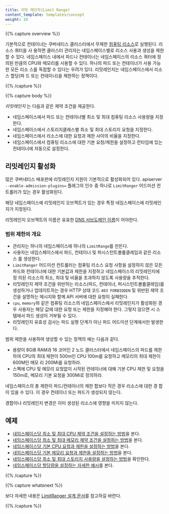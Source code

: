 ```yaml
---
title: 리밋 레인지(Limit Range)
content_template: templates/concept
weight: 10
---
```


{{% capture overview %}}

기본적으로 컨테이너는 쿠버네티스 클러스터에서 무제한
[컴퓨팅 리소스](/docs/user-guide/compute-resources)로 실행된다. 리소스 쿼터을 사
용하면 클러스터 관리자는 네임스페이스별로 리소스 사용과 생성을 제한할 수 있다.
네임스페이스 내에서 파드나 컨테이너는 네임스페이스의 리소스 쿼터에 정의된 만큼의
CPU와 메모리를 사용할 수 있다. 하나의 파드 또는 컨테이너가 사용 가능한 모든 리소
스를 독점할 수 있다는 우려가 있다. 리밋레인지는 네임스페이스에서 리소스 할당(파
드 또는 컨테이너)을 제한하는 정책이다.

{{% /capture %}}

{{% capture body %}}

_리밋레인지_ 는 다음과 같은 제약 조건을 제공한다.

- 네임스페이스에서 파드 또는 컨테이너별 최소 및 최대 컴퓨팅 리소스 사용량을 지정
  한다.
- 네임스페이스에서 스토리지클래스별 최소 및 최대 스토리지 요청을 지정한다.
- 네임스페이스에서 리소스에 대한 요청과 제한 사이의 비율을 지정한다.
- 네임스페이스에서 컴퓨팅 리소스에 대한 기본 요청/제한을 설정하고 런타임에 있는
  컨테이너에 자동으로 설정한다.

## 리밋레인지 활성화

많은 쿠버네티스 배포판에 리밋레인지 지원이 기본적으로 활성화되어 있다. apiserver
`--enable-admission-plugins=` 플래그의 인수 중 하나로 `LimitRanger` 어드미션 컨
트롤러가 있는 경우 활성화된다.

해당 네임스페이스에 리밋레인지 오브젝트가 있는 경우 특정 네임스페이스에 리밋레인
지가 지정된다.

리밋레인지 오브젝트의 이름은 유효한
[DNS 서브도메인 이름](/ko/docs/concepts/overview/working-with-objects/names/#dns-서브도메인-이름)이
어야한다.

### 범위 제한의 개요

- 관리자는 하나의 네임스페이스에 하나의 `LimitRange`를 만든다.
- 사용자는 네임스페이스에서 파드, 컨테이너 및 퍼시스턴트볼륨클레임과 같은 리소스
  를 생성한다.
- `LimitRanger` 어드미션 컨트롤러는 컴퓨팅 리소스 요청 사항을 설정하지 않은 모든
  파드와 컨테이너에 대한 기본값과 제한을 지정하고 네임스페이스의 리밋레인지에 정
  의된 리소스의 최소, 최대 및 비율을 초과하지 않도록 사용량을 추적한다.
- 리밋레인지 제약 조건을 위반하는 리소스(파드, 컨테이너, 퍼시스턴트볼륨클레임)를
  생성하거나 업데이트하는 경우 HTTP 상태 코드 `403 FORBIDDEN` 및 위반된 제약 조
  건을 설명하는 메시지와 함께 API 서버에 대한 요청이 실패한다.
- `cpu`, `memory`와 같은 컴퓨팅 리소스의 네임스페이스에서 리밋레인지가 활성화된
  경우 사용자는 해당 값에 대한 요청 또는 제한을 지정해야 한다. 그렇지 않으면 시
  스템에서 파드 생성이 거부될 수 있다.
- 리밋레인지 유효성 검사는 파드 실행 단계가 아닌 파드 어드미션 단계에서만 발생한
  다.

범위 제한을 사용하여 생성할 수 있는 정책의 예는 다음과 같다.

- 용량이 8GiB RAM과 16 코어인 2 노드 클러스터에서 네임스페이스의 파드를 제한하여
  CPU의 최대 제한이 500m인 CPU 100m를 요청하고 메모리의 최대 제한이 600M인 메모
  리 200Mi를 요청하라.
- 스펙에 CPU 및 메모리 요청없이 시작된 컨테이너에 대해 기본 CPU 제한 및 요청을
  150m로, 메모리 기본 요청을 300Mi로 정의하라.

네임스페이스의 총 제한이 파드/컨테이너의 제한 합보다 작은 경우 리소스에 대한 경
합이 있을 수 있다. 이 경우 컨테이너 또는 파드가 생성되지 않는다.

경합이나 리밋레인지 변경은 이미 생성된 리소스에 영향을 미치지 않는다.

## 예제

- [네임스페이스당 최소 및 최대 CPU 제약 조건을 설정하는 방법](/docs/tasks/administer-cluster/manage-resources/cpu-constraint-namespace/)을
  본다.
- [네임스페이스당 최소 및 최대 메모리 제약 조건을 설정하는 방법](/docs/tasks/administer-cluster/manage-resources/memory-constraint-namespace/)을
  본다.
- [네임스페이스당 기본 CPU 요청과 제한을 설정하는 방법](/docs/tasks/administer-cluster/manage-resources/cpu-default-namespace/)을
  본다.
- [네임스페이스당 기본 메모리 요청과 제한을 설정하는 방법](/docs/tasks/administer-cluster/manage-resources/memory-default-namespace/)을
  본다.
- [네임스페이스당 최소 및 최대 스토리지 사용량을 설정하는 방법](/docs/tasks/administer-cluster/limit-storage-consumption/#limitrange-to-limit-requests-for-storage)을
  확인한다.
- [네임스페이스당 할당량을 설정하는 자세한 예시](/docs/tasks/administer-cluster/quota-memory-cpu-namespace/)를
  본다.

{{% /capture %}}

{{% capture whatsnext %}}

보다 자세한 내용은
[LimitRanger 설계 문서](https://git.k8s.io/community/contributors/design-proposals/resource-management/admission_control_limit_range.md)를
참고하길 바란다.

{{% /capture %}}

